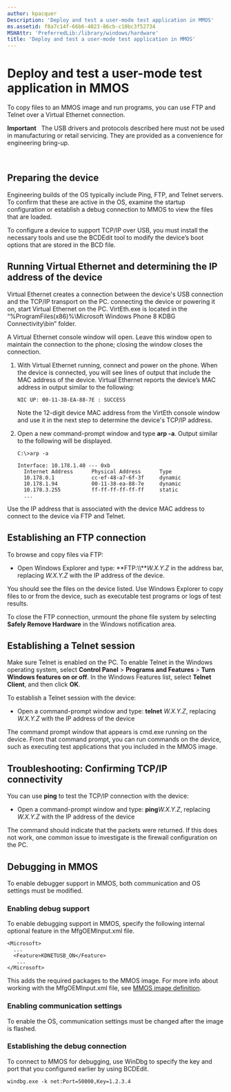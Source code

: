 ```yaml
---
author: kpacquer
Description: 'Deploy and test a user-mode test application in MMOS'
ms.assetid: f8a7c14f-66b6-4023-86cb-c10bc3f52734
MSHAttr: 'PreferredLib:/library/windows/hardware'
title: 'Deploy and test a user-mode test application in MMOS'
---
```


# Deploy and test a user-mode test application in MMOS


To copy files to an MMOS image and run programs, you can use FTP and Telnet over a Virtual Ethernet connection.

**Important**  
The USB drivers and protocols described here must not be used in manufacturing or retail servicing. They are provided as a convenience for engineering bring-up.

 

## <span id="Preparing_the_device"></span><span id="preparing_the_device"></span><span id="PREPARING_THE_DEVICE"></span>Preparing the device


Engineering builds of the OS typically include Ping, FTP, and Telnet servers. To confirm that these are active in the OS, examine the startup configuration or establish a debug connection to MMOS to view the files that are loaded.

To configure a device to support TCP/IP over USB, you must install the necessary tools and use the BCDEdit tool to modify the device’s boot options that are stored in the BCD file.

## <span id="Running_Virtual_Ethernet_and_determining_the_IP_address_of_the_device"></span><span id="running_virtual_ethernet_and_determining_the_ip_address_of_the_device"></span><span id="RUNNING_VIRTUAL_ETHERNET_AND_DETERMINING_THE_IP_ADDRESS_OF_THE_DEVICE"></span>Running Virtual Ethernet and determining the IP address of the device


Virtual Ethernet creates a connection between the device's USB connection and the TCP/IP transport on the PC. connecting the device or powering it on, start Virtual Ethernet on the PC. VirtEth.exe is located in the “%ProgramFiles(x86)%\\Microsoft Windows Phone 8 KDBG Connectivity\\bin” folder.

A Virtual Ethernet console window will open. Leave this window open to maintain the connection to the phone; closing the window closes the connection.

1.  With Virtual Ethernet running, connect and power on the phone. When the device is connected, you will see lines of output that include the MAC address of the device. Virtual Ethernet reports the device’s MAC address in output similar to the following:

    ``` syntax
    NIC UP: 00-11-38-EA-88-7E : SUCCESS
    ```

    Note the 12-digit device MAC address from the VirtEth console window and use it in the next step to determine the device's TCP/IP address.

2.  Open a new command-prompt window and type **arp -a**. Output similar to the following will be displayed.

    ``` syntax
    C:\>arp -a

    Interface: 10.178.1.40 --- 0xb
      Internet Address      Physical Address      Type
      10.178.0.1            cc-ef-48-a7-6f-3f     dynamic
      10.178.1.94           00-11-38-ea-88-7e     dynamic
      10.178.3.255          ff-ff-ff-ff-ff-ff     static
      ... 
    ```

Use the IP address that is associated with the device MAC address to connect to the device via FTP and Telnet.

## <span id="Establishing_an_FTP_connection"></span><span id="establishing_an_ftp_connection"></span><span id="ESTABLISHING_AN_FTP_CONNECTION"></span>Establishing an FTP connection


To browse and copy files via FTP:

-   Open Windows Explorer and type: **FTP:\\\\***W.X.Y.Z* in the address bar, replacing *W.X.Y.Z* with the IP address of the device.

You should see the files on the device listed. Use Windows Explorer to copy files to or from the device, such as executable test programs or logs of test results.

To close the FTP connection, unmount the phone file system by selecting **Safely Remove Hardware** in the Windows notification area.

## <span id="Establishing_a_Telnet_session"></span><span id="establishing_a_telnet_session"></span><span id="ESTABLISHING_A_TELNET_SESSION"></span>Establishing a Telnet session


Make sure Telnet is enabled on the PC. To enable Telnet in the Windows operating system, select **Control Panel** &gt; **Programs and Features** &gt; **Turn Windows features on or off**. In the Windows Features list, select **Telnet Client**, and then click **OK**.

To establish a Telnet session with the device:

-   Open a command-prompt window and type: **telnet** *W.X.Y.Z*, replacing *W.X.Y.Z* with the IP address of the device

The command prompt window that appears is cmd.exe running on the device. From that command prompt, you can run commands on the device, such as executing test applications that you included in the MMOS image.

## <span id="Troubleshooting__Confirming_TCP_IP_connectivity"></span><span id="troubleshooting__confirming_tcp_ip_connectivity"></span><span id="TROUBLESHOOTING__CONFIRMING_TCP_IP_CONNECTIVITY"></span>Troubleshooting: Confirming TCP/IP connectivity


You can use **ping** to test the TCP/IP connection with the device:

-   Open a command-prompt window and type: **ping***W.X.Y.Z*, replacing *W.X.Y.Z* with the IP address of the device

The command should indicate that the packets were returned. If this does not work, one common issue to investigate is the firewall configuration on the PC.

## <span id="Debugging_in_MMOS"></span><span id="debugging_in_mmos"></span><span id="DEBUGGING_IN_MMOS"></span>Debugging in MMOS


To enable debugger support in MMOS, both communication and OS settings must be modified.

### <span id="Enabling_debug_support"></span><span id="enabling_debug_support"></span><span id="ENABLING_DEBUG_SUPPORT"></span>Enabling debug support

To enable debugging support in MMOS, specify the following internal optional feature in the MfgOEMInput.xml file.

``` syntax
<Microsoft>
  ...
  <Feature>KDNETUSB_ON</Feature>
   ...
</Microsoft>
```

This adds the required packages to the MMOS image. For more info about working with the MfgOEMInput.xml file, see [MMOS image definition](mmos-image-definition.md).

### <span id="Enabling_communication_settings"></span><span id="enabling_communication_settings"></span><span id="ENABLING_COMMUNICATION_SETTINGS"></span>Enabling communication settings

To enable the OS, communication settings must be changed after the image is flashed.

### <span id="Establishing_the_debug_connection"></span><span id="establishing_the_debug_connection"></span><span id="ESTABLISHING_THE_DEBUG_CONNECTION"></span>Establishing the debug connection

To connect to MMOS for debugging, use WinDbg to specify the key and port that you configured earlier by using BCDEdit.

``` syntax
windbg.exe -k net:Port=50000,Key=1.2.3.4
```

 

 





